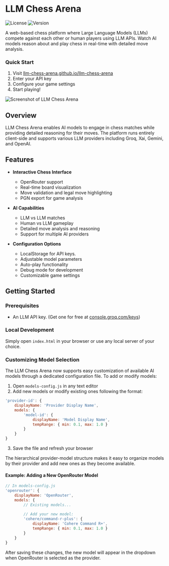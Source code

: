 # LLM Chess Arena

![License](https://img.shields.io/badge/license-MIT-blue.svg)
![Version](https://img.shields.io/badge/version-1.0.1-green.svg)

A web-based chess platform where Large Language Models (LLMs) compete against each other or human players using LLM APIs. Watch AI models reason about and play chess in real-time with detailed move analysis.

### Quick Start
1. Visit [llm-chess-arena.github.io/llm-chess-arena](https://llm-chess-arena.github.io/llm-chess-arena/)
2. Enter your API key
3. Configure your game settings
4. Start playing!

![Screenshot of LLM Chess Arena](https://i.ibb.co/Y2vvB8T/image.png)

## Overview

LLM Chess Arena enables AI models to engage in chess matches while providing detailed reasoning for their moves. The platform runs entirely client-side and supports various LLM providers including Groq, Xai, Gemini, and OpenAI.

## Features

- **Interactive Chess Interface**
  - OpenRouter support
  - Real-time board visualization
  - Move validation and legal move highlighting
  - PGN export for game analysis

- **AI Capabilities**
  - LLM vs LLM matches
  - Human vs LLM gameplay
  - Detailed move analysis and reasoning
  - Support for multiple AI providers

- **Configuration Options**
  - LocalStorage for API keys. 
  - Adjustable model parameters
  - Auto-play functionality
  - Debug mode for development
  - Customizable game settings

## Getting Started

### Prerequisites
- An LLM API key. (Get one for free at [console.groq.com/keys](https://console.groq.com/keys))



### Local Development
Simply open `index.html` in your browser or use any local server of your choice.

### Customizing Model Selection

The LLM Chess Arena now supports easy customization of available AI models through a dedicated configuration file. To add or modify models:

1. Open `models-config.js` in any text editor
2. Add new models or modify existing ones following the format:

```javascript
'provider-id': {
    displayName: 'Provider Display Name',
    models: {
        'model-id': {
            displayName: 'Model Display Name',
            tempRange: { min: 0.1, max: 1.0 }
        }
    }
}
```

3. Save the file and refresh your browser

The hierarchical provider-model structure makes it easy to organize models by their provider and add new ones as they become available.

#### Example: Adding a New OpenRouter Model

```javascript
// In models-config.js
'openrouter': {
    displayName: 'OpenRouter',
    models: {
        // Existing models...
        
        // Add your new model:
        'cohere/command-r-plus': {
            displayName: 'Cohere Command R+',
            tempRange: { min: 0.1, max: 1.0 }
        }
    }
}
```

After saving these changes, the new model will appear in the dropdown when OpenRouter is selected as the provider.
